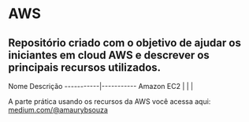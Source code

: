 # AWS
## Repositório criado com o objetivo de ajudar os iniciantes em cloud AWS e descrever os principais recursos utilizados.

Nome         Descrição
-----------|-----------
Amazon EC2 |
           |
           |




A parte prática usando os recursos da AWS você acessa aqui: [medium.com/@amaurybsouza](https://medium.com/@amaurybsouza)

